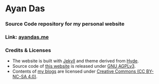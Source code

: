 # Ayan Das
### Source Code repository for my personal website
### Link: [ayandas.me](https://ayandas.me)

### Credits & Licenses
- The website is built with [Jekyll](https://jekyllrb.com/) and theme derived from [Hyde](https://github.com/poole/hyde).
- Source code of [this website](https://ayandas.me) is released under [GNU AGPLv3](https://www.gnu.org/licenses/agpl-3.0.en.html).
- Contents of [my blogs](https://ayandas.me/blogs.html) are licensed under [Creative Commons (CC BY-NC-SA 4.0)](https://creativecommons.org/licenses/by-nc-sa/4.0/).
